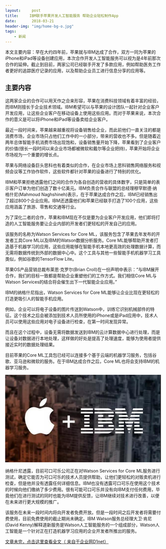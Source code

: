 ```yaml
---
layout:     post
title:     IBM联手苹果开发人工智能服务 帮助企业轻松制作App
date:       2018-03-21
header-img: "img/home-bg-o.jpg"
tags:
    - 新闻
---
```








<!-- more -->

本文主要内容：早在大约四年前，苹果就与IBM达成了合作，双方一同为苹果的iPhone和iPad等设备创建应用，本次合作开发人工智能服务可以视为是4年前那次合作的延伸。截止到目前，两家公司已经联手开发了多款应用，例如帮助医务工作者更好的追踪医疗记录的应用，以及帮助企业员工进行信息分享的应用等。
## 主要内容

这两家企业的合作可以用天作之合来形容，苹果在消费科技领域有着丰富的经验，而IBM则擅长于企业技术领域。IBM希望可以与苹果的设计团队一起针对企业客户开发应用，让这些企业客户在移动设备上使用这些应用。而对于苹果来说，本次合作的意义是可以将iPhone和iPad等设备卖给企业客户。

最近一段时间来，苹果越来越重视将设备销售给企业，而此前他们一直关注的都是消费市场，企业市场只占他们工作中的一小部分，带来的营收也不多。但是随着近两年总体智能手机消费市场出现饱和，设备销售量开始下降，苹果看到了企业客户的价值(很长一段时间以来企业市场都被微软和戴尔等企业把持)，苹果开始将企业市场视为一个重要的增长点。

苹果与网络设备巨头思科也有着类似的合作，在企业市场上思科销售网络服务和视频会议等工作协作软件，这些软件都针对苹果的设备进行了特别的优化。

IBM和苹果拒绝透露他们之间的合作为各自创造的营收的具体数字，只是简单的表示客户订单为他们创造了数十亿美元。IBM负责合作与联盟的总经理穆罕默德·纳格什尼(Mahmoud Naghshineh)表示，在于苹果达成合作之后，IBM已经销售出了超过800个企业应用。IBM还透露他们和苹果已经联手打造了100个应用，这些应用涵盖了旅游、零售和交通等行业。

为了深化二者的合作，苹果和IBM现在不仅是要为企业客户开发应用，他们即将打造的人工智能服务要让企业内部的开发者们更轻松的开发自己的应用。

该服务的名称为Watson Services for Core ML，该服务包含了苹果去年发布的开发者工具Core ML以及IBM的Watson数据分析服务。Core ML能够帮助开发者打造基于机器学习的应用，这些应用能够在智能手机本地更高效的处理数据计算，而无需将数据传统到外部的数据中心中。这个工具与其他一些智能手机机器学习工具类似，例如谷歌的TensorFlow Lite。

苹果OS产品营销总裁布莱恩·克罗尔(Brian Croll)在一份声明中表示：“与IBM展开合作，我们的目标一致都是帮助企业重塑他们的工作方式。我们相信Core ML与Watson Services的结合将会催生出下一代智能企业应用。”

IBM的纳格什尼指出，Watson Services for Core ML能够让企业比现在更轻松的打造更吸引人的智能手机应用。

例如，企业可以将电子设备的图片传送到Watson中，训练它识别机械部件的特征。这个技术之后会被添加到技术人员所使用的iPhone或是iPad应用中，技术人员可以使用这些应用对电子设备进行检查，在第一时间发现异常。

而且在这个过程中，设备无需将数据发送到IBM的云计算数据中心进行处理，而是让设备对数据进行本地处理，这样做的好处是提高了处理速度，能够为使用者提供接近实时的数据处理结果。

目前苹果的Core ML工具包已经可以连接多个基于云端的机器学习服务，包括谷歌、亚马逊和微软的服务。在于IBM达成合作之后，Core ML也将会支持IBM的机器学习服务。

![images](/images\news\2018-3-21-APP.jpg)

纳格什尼透露，目前可口可乐公司正在对Watson Services for Core ML服务进行测试，确定它能否为可口可乐的技术人员提供帮助，让他们更轻松的对贩卖机进行检查，但是他并没有透露任何详细信息。IBM也没有透露可口可乐在使用这个技术的时候向他们缴纳了多少费用。很有可能可口可乐并没有向IBM支付任何费用，毕竟他们在进行测试的同时也能为IBM提供反馈，让IBM继续对技术进行改善，以便在未来进行更大规模的推广。

该服务在未来一段时间内将向开发者免费开放。但是一段时间之后开发者将需要付费使用，目前免费使用的截止期尚未确定。IBM Watson服务总经理大卫·肯尼(David Kenny)解释道新服务是Watson人工智能服务的一个组成部分，Watson人工智能是一个针对正在打造机器学习应用的企业开发者所推出的服务。



[文章未完，点击这里查看全文（ 来自于企业网D1net）](http://mp.weixin.qq.com/s/tDf4ttSKO2Y9OyONaDS-3A)